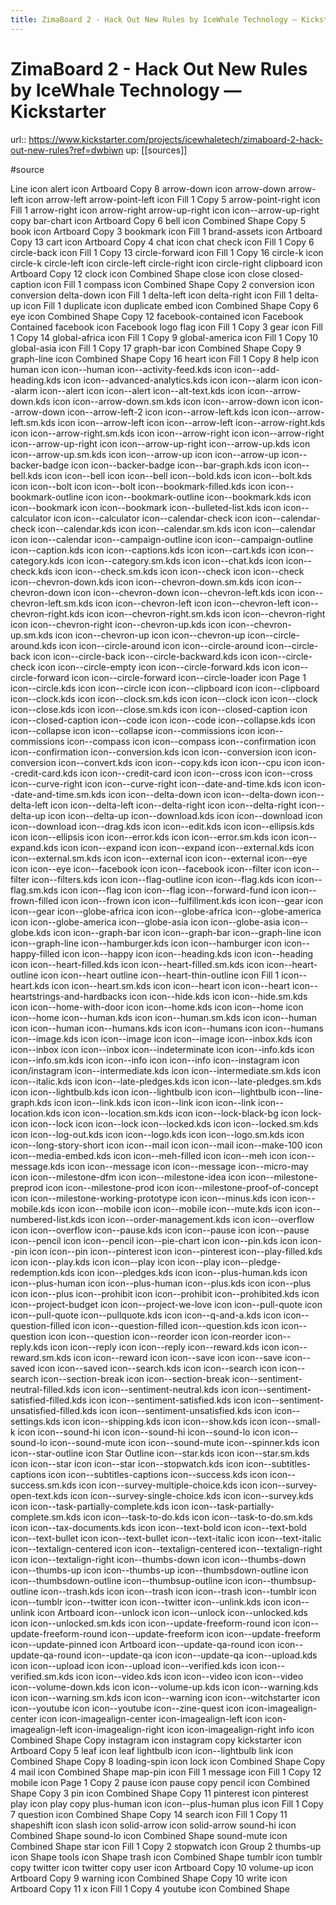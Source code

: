 ```yaml
---
title: ZimaBoard 2 - Hack Out New Rules by IceWhale Technology — Kickstarter
---
```


# ZimaBoard 2 - Hack Out New Rules by IceWhale Technology — Kickstarter

url:: https://www.kickstarter.com/projects/icewhaletech/zimaboard-2-hack-out-new-rules?ref=dwbiwn
up: [[sources]]

#source

Line icon alert icon Artboard Copy 8 arrow-down icon arrow-down arrow-left icon arrow-left arrow-point-left icon Fill 1 Copy 5 arrow-point-right icon Fill 1 arrow-right icon arrow-right arrow-up-right icon icon--arrow-up-right copy bar-chart icon Artboard Copy 6 bell icon Combined Shape Copy 5 book icon Artboard Copy 3 bookmark icon Fill 1 brand-assets icon Artboard Copy 13 cart icon Artboard Copy 4 chat icon chat check icon Fill 1 Copy 6 circle-back icon Fill 1 Copy 13 circle-forward icon Fill 1 Copy 16 circle-k icon circle-k circle-left icon circle-left circle-right icon circle-right clipboard icon Artboard Copy 12 clock icon Combined Shape close icon close closed-caption icon Fill 1 compass icon Combined Shape Copy 2 conversion icon conversion delta-down icon Fill 1 delta-left icon delta-right icon Fill 1 delta-up icon Fill 1 duplicate icon duplicate embed icon Combined Shape Copy 6 eye icon Combined Shape Copy 12 facebook-contained icon Facebook Contained facebook icon Facebook logo flag icon Fill 1 Copy 3 gear icon Fill 1 Copy 14 global-africa icon Fill 1 Copy 9 global-america icon Fill 1 Copy 10 global-asia icon Fill 1 Copy 17 graph-bar icon Combined Shape Copy 9 graph-line icon Combined Shape Copy 16 heart icon Fill 1 Copy 8 help icon human icon icon--human icon--activity-feed.kds icon icon--add-heading.kds icon icon--advanced-analytics.kds icon icon--alarm icon icon--alarm icon--alert icon icon--alert icon--alt-text.kds icon icon--arrow-down.kds icon icon--arrow-down.sm.kds icon icon--arrow-down icon icon--arrow-down icon--arrow-left-2 icon icon--arrow-left.kds icon icon--arrow-left.sm.kds icon icon--arrow-left icon icon--arrow-left icon--arrow-right.kds icon icon--arrow-right.sm.kds icon icon--arrow-right icon icon--arrow-right icon--arrow-up-right icon icon--arrow-up-right icon--arrow-up.kds icon icon--arrow-up.sm.kds icon icon--arrow-up icon icon--arrow-up icon--backer-badge icon icon--backer-badge icon--bar-graph.kds icon icon--bell.kds icon icon--bell icon icon--bell icon--bold.kds icon icon--bolt.kds icon icon--bolt icon icon--bolt icon--bookmark-filled.kds icon icon--bookmark-outline icon icon--bookmark-outline icon--bookmark.kds icon icon--bookmark icon icon--bookmark icon--bulleted-list.kds icon icon--calculator icon icon--calculator icon--calendar-check icon icon--calendar-check icon--calendar.kds icon icon--calendar.sm.kds icon icon--calendar icon icon--calendar icon--campaign-outline icon icon--campaign-outline icon--caption.kds icon icon--captions.kds icon icon--cart.kds icon icon--category.kds icon icon--category.sm.kds icon icon--chat.kds icon icon--check.kds icon icon--check.sm.kds icon icon--check icon icon--check icon--chevron-down.kds icon icon--chevron-down.sm.kds icon icon--chevron-down icon icon--chevron-down icon--chevron-left.kds icon icon--chevron-left.sm.kds icon icon--chevron-left icon icon--chevron-left icon--chevron-right.kds icon icon--chevron-right.sm.kds icon icon--chevron-right icon icon--chevron-right icon--chevron-up.kds icon icon--chevron-up.sm.kds icon icon--chevron-up icon icon--chevron-up icon--circle-around.kds icon icon--circle-around icon icon--circle-around icon--circle-back icon icon--circle-back icon--circle-backward.kds icon icon--circle-check icon icon--circle-empty icon icon--circle-forward.kds icon icon--circle-forward icon icon--circle-forward icon--circle-loader icon Page 1 icon--circle.kds icon icon--circle icon icon--clipboard icon icon--clipboard icon--clock.kds icon icon--clock.sm.kds icon icon--clock icon icon--clock icon--close.kds icon icon--close.sm.kds icon icon--closed-caption icon icon--closed-caption icon--code icon icon--code icon--collapse.kds icon icon--collapse icon icon--collapse icon--commissions icon icon--commissions icon--compass icon icon--compass icon--confirmation icon icon--confirmation icon--conversion.kds icon icon--conversion icon icon-conversion icon--convert.kds icon icon--copy.kds icon icon--cpu icon icon--credit-card.kds icon icon--credit-card icon icon--cross icon icon--cross icon--curve-right icon icon--curve-right icon--date-and-time.kds icon icon--date-and-time.sm.kds icon icon--delta-down icon icon--delta-down icon--delta-left icon icon--delta-left icon--delta-right icon icon--delta-right icon--delta-up icon icon--delta-up icon--download.kds icon icon--download icon icon--download icon--drag.kds icon icon--edit.kds icon icon--ellipsis.kds icon icon--ellipsis icon icon--error.kds icon icon--error.sm.kds icon icon--expand.kds icon icon--expand icon icon--expand icon--external.kds icon icon--external.sm.kds icon icon--external icon icon--external icon--eye icon icon--eye icon--facebook icon icon--facebook icon--filter icon icon--filter icon--filters.kds icon icon--flag-outline icon icon--flag.kds icon icon--flag.sm.kds icon icon--flag icon icon--flag icon--forward-fund icon icon--frown-filled icon icon--frown icon icon--fulfillment.kds icon icon--gear icon icon--gear icon--globe-africa icon icon--globe-africa icon--globe-america icon icon--globe-america icon--globe-asia icon icon--globe-asia icon--globe.kds icon icon--graph-bar icon icon--graph-bar icon--graph-line icon icon--graph-line icon--hamburger.kds icon icon--hamburger icon icon--happy-filled icon icon--happy icon icon--heading.kds icon icon--heading icon icon--heart-filled.kds icon icon--heart-filled.sm.kds icon icon--heart-outline icon icon--heart outline icon--heart-thin-outline icon Fill 1 icon--heart.kds icon icon--heart.sm.kds icon icon--heart icon icon--heart icon--heartstrings-and-hardbacks icon icon--hide.kds icon icon--hide.sm.kds icon icon--home-with-door icon icon--home.kds icon icon--home icon icon--home icon--human.kds icon icon--human.sm.kds icon icon--human icon icon--human icon--humans.kds icon icon--humans icon icon--humans icon--image.kds icon icon--image icon icon--image icon--inbox.kds icon icon--inbox icon icon--inbox icon--indeterminate icon icon--info.kds icon icon--info.sm.kds icon icon--info icon icon--info icon--instagram icon icon/instagram icon--intermediate.kds icon icon--intermediate.sm.kds icon icon--italic.kds icon icon--late-pledges.kds icon icon--late-pledges.sm.kds icon icon--lightbulb.kds icon icon--lightbulb icon icon--lightbulb icon--line-graph.kds icon icon--link.kds icon icon--link icon icon--link icon--location.kds icon icon--location.sm.kds icon icon--lock-black-bg icon lock-icon icon--lock icon icon--lock icon--locked.kds icon icon--locked.sm.kds icon icon--log-out.kds icon icon--logo.kds icon icon--logo.sm.kds icon icon--long-story-short icon icon--mail icon icon--mail icon--make-100 icon icon--media-embed.kds icon icon--meh-filled icon icon--meh icon icon--message.kds icon icon--message icon icon--message icon--micro-may icon icon--milestone-dfm icon icon--milestone-idea icon icon--milestone-preprod icon icon--milestone-prod icon icon--milestone-proof-of-concept icon icon--milestone-working-prototype icon icon--minus.kds icon icon--mobile.kds icon icon--mobile icon icon--mobile icon--mute.kds icon icon--numbered-list.kds icon icon--order-management.kds icon icon--overflow icon icon--overflow icon--pause.kds icon icon--pause icon icon--pause icon--pencil icon icon--pencil icon--pie-chart icon icon--pin.kds icon icon--pin icon icon--pin icon--pinterest icon icon--pinterest icon--play-filled.kds icon icon--play.kds icon icon--play icon icon--play icon--pledge-redemption.kds icon icon--pledges.kds icon icon--plus-human.kds icon icon--plus-human icon icon--plus-human icon--plus.kds icon icon--plus icon icon--plus icon--prohibit icon icon--prohibit icon--prohibited.kds icon icon--project-budget icon icon--project-we-love icon icon--pull-quote icon icon--pull-quote icon--pullquote.kds icon icon--q-and-a.kds icon icon--question-filled icon icon--question-filled icon--question.kds icon icon--question icon icon--question icon--reorder icon icon-reorder icon--reply.kds icon icon--reply icon icon--reply icon--reward.kds icon icon--reward.sm.kds icon icon--reward icon icon--save icon icon--save icon--saved icon icon--saved icon--search.kds icon icon--search icon icon--search icon--section-break icon icon--section-break icon--sentiment-neutral-filled.kds icon icon--sentiment-neutral.kds icon icon--sentiment-satisfied-filled.kds icon icon--sentiment-satisfied.kds icon icon--sentiment-unsatisfied-filled.kds icon icon--sentiment-unsatisfied.kds icon icon--settings.kds icon icon--shipping.kds icon icon--show.kds icon icon--small-k icon icon--sound-hi icon icon--sound-hi icon--sound-lo icon icon--sound-lo icon--sound-mute icon icon--sound-mute icon--spinner.kds icon icon--star-outline icon Star Outline icon--star.kds icon icon--star.sm.kds icon icon--star icon icon--star icon--stopwatch.kds icon icon--subtitles-captions icon icon--subtitles-captions icon--success.kds icon icon--success.sm.kds icon icon--survey-multiple-choice.kds icon icon--survey-open-text.kds icon icon--survey-single-choice.kds icon icon--survey.kds icon icon--task-partially-complete.kds icon icon--task-partially-complete.sm.kds icon icon--task-to-do.kds icon icon--task-to-do.sm.kds icon icon--tax-documents.kds icon icon--text-bold icon icon--text-bold icon--text-bullet icon icon--text-bullet icon--text-italic icon icon--text-italic icon--textalign-centered icon icon--textalign-centered icon--textalign-right icon icon--textalign-right icon--thumbs-down icon icon--thumbs-down icon--thumbs-up icon icon--thumbs-up icon--thumbsdown-outline icon icon--thumbsdown-outline icon--thumbsup-outline icon icon--thumbsup-outline icon--trash.kds icon icon--trash icon icon--trash icon--tumblr icon icon--tumblr icon--twitter icon icon--twitter icon--unlink.kds icon icon--unlink icon Artboard icon--unlock icon icon--unlock icon--unlocked.kds icon icon--unlocked.sm.kds icon icon--update-freeform-round icon icon--update-freeform-round icon--update-freeform icon icon--update-freeform icon--update-pinned icon Artboard icon--update-qa-round icon icon--update-qa-round icon--update-qa icon icon--update-qa icon--upload.kds icon icon--upload icon icon--upload icon--verified.kds icon icon--verified.sm.kds icon icon--video.kds icon icon--video icon icon--video icon--volume-down.kds icon icon--volume-up.kds icon icon--warning.kds icon icon--warning.sm.kds icon icon--warning icon icon--witchstarter icon icon--youtube icon icon--youtube icon--zine-quest icon icon-imagealign-center icon icon-imagealign-center icon-imagealign-left icon icon-imagealign-left icon-imagealign-right icon icon-imagealign-right info icon Combined Shape Copy instagram icon instagram copy kickstarter icon Artboard Copy 5 leaf icon leaf lightbulb icon icon--lightbulb link icon Combined Shape Copy 8 loading-spin icon lock icon Combined Shape Copy 4 mail icon Combined Shape map-pin icon Fill 1 message icon Fill 1 Copy 12 mobile icon Page 1 Copy 2 pause icon pause copy pencil icon Combined Shape Copy 3 pin icon Combined Shape Copy 11 pinterest icon pinterest play icon play copy plus-human icon icon--plus-human plus icon Fill 1 Copy 7 question icon Combined Shape Copy 14 search icon Fill 1 Copy 11 shapeshift icon slash icon solid-arrow icon solid-arrow sound-hi icon Combined Shape sound-lo icon Combined Shape sound-mute icon Combined Shape star icon Fill 1 Copy 2 stopwatch icon Group 2 thumbs-up icon Shape tools icon Shape trash icon Combined Shape tumblr icon tumblr copy twitter icon twitter copy user icon Artboard Copy 10 volume-up icon Artboard Copy 9 warning icon Combined Shape Copy 10 write icon Artboard Copy 11 x icon Fill 1 Copy 4 youtube icon Combined Shape

